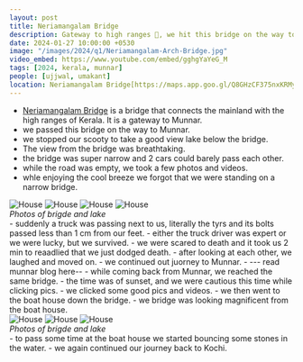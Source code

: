 ```yaml
---
layout: post
title: Neriamangalam Bridge
description: Gateway to high ranges 🌉, we hit this bridge on the way to Munnar. Had our near death experience here. 🌉 Went to the boat house down the road.
date: 2024-01-27 10:00:00 +0530
image: "/images/2024/q1/Neriamangalam-Arch-Bridge.jpg"
video_embed: https://www.youtube.com/embed/gghgYaYeG_M
tags: [2024, kerala, munnar]
people: [ujjwal, umakant]
location: Neriamangalam Bridge[https://maps.app.goo.gl/Q8GHzCF375nxKRMy5]
---
```


- [Neriamangalam Bridge](https://maps.app.goo.gl/Q8GHzCF375nxKRMy5) is a bridge that connects the mainland with the high ranges of Kerala. It is a gateway to Munnar.
- we passed this bridge on the way to Munnar.
- we stopped our scooty to take a good view lake below the bridge.
- The view from the bridge was breathtaking.
- the bridge was super narrow and 2 cars could barely pass each other.
- while the road was empty, we took a few photos and videos.
- whle enjoying the cool breeze we forgot that we were standing on a narrow bridge.
<div class="gallery-box">
  <div class="gallery">
    <img src="/images/2024/q1/IMG_9848.jpg" loading="lazy" alt="House">
    <img src="/images/2024/q1/IMG_20240127_093422.jpg" loading="lazy" alt="House">
    <img src="/images/2024/q1/IMG20240127094340.jpg" loading="lazy" alt="House">
    <img src="/images/2024/IMG_20240127_170642.jpg" loading="lazy" alt="House">
  </div>
  <em>Photos of brigde and lake</em>
</div>
- suddenly a truck was passing next to us, literally the tyrs and its bolts passed less than 1 cm from our feet.
- either the truck driver was expert or we were lucky, but we survived.
- we were scared to death and it took us 2 min to reaadlied that we just dodged death.
- after looking at each other, we laughed and moved on.
- we continued out juorney to Munnar.
- --- read munnar blog here--
- while coming back from Munnar, we reached the same bridge.
- the time was of sunset, and we were cautious this time while clicking pics.
- we clicked some good pics and videos.
- we then went to the boat house down the bridge.
- we bridge was looking magnificent from the boat house.
<div class="gallery-box">
  <div class="gallery">
    <img src="/images/2024/q1/IMG_9888.jpg" loading="lazy" alt="House">
    <img src="/images/2024/q1/IMG_9895.jpg" loading="lazy" alt="House">
    <img src="/images/2024/q1/IMG20240127170505.jpg" loading="lazy" alt="House">
  </div>
  <em>Photos of brigde and lake</em>
</div>
- to pass some time at the boat house we started bouncing some stones in the water.
- we again continued our journey back to Kochi.
